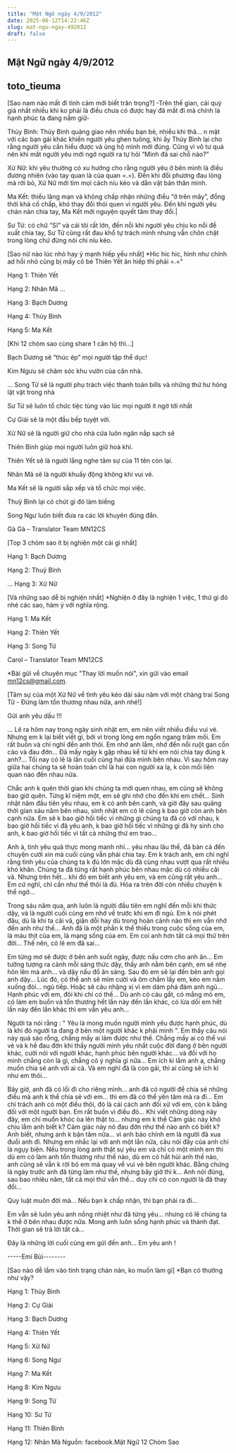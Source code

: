 ```yaml
---
title: "Mật Ngữ ngày 4/9/2012"
date: 2025-06-12T14:22:46Z
slug: mat-ngu-ngay-492012
draft: false
---
```


## Mật Ngữ ngày 4/9/2012

## toto_tieuma

[Sao nam nào mất đi tình cảm mới biết trân trọng?]
-Trên thế gian, cái quý giá nhất nhiều khi ko phải là điều chưa có được hay đã mất đi mà chính là hạnh phúc ta đang nắm giữ-

Thủy Bình: Thủy Bình quảng giao nên nhiều bạn bè, nhiều khi thâ...
n mật với các bạn gái khác khiến người yêu ghen tuông, khi ấy Thủy Bình lại cho rằng người yêu cần hiểu được và ủng hộ mình mới đúng. Cũng vì vô tư quá nên khi mất người yêu mới ngớ người ra tự hỏi “Mình đã sai chỗ nào?”
 
Xử Nữ: khi yêu thường có xu hướng cho rằng người yêu ở bên mình là điều đương nhiên (vào tay quan là của quan =.=). Đến khi đối phương đau lòng mà rời bỏ, Xử Nữ mới tìm mọi cách níu kéo và dằn vặt bản thân mình.
 
Ma Kết: thiếu lãng mạn và không chấp nhận những điều “ở trên mây”, đồng thời khá cố chấp, khó thay đổi thói quen vì người yêu. Đến khi người yêu chán nản chia tay, Ma Kết mới nguyện quyết tâm thay đổi.|
 
Sư Tử: có chữ “Sĩ” và cái tôi rất lớn, đến nỗi khi người yêu chịu ko nổi đề xuất chia tay, Sư Tử cũng rất đau khổ tự trách mình nhưng vẫn chôn chặt trong lòng chứ đừng nói chi níu kéo.
 
 
[Sao nữ nào lúc nhỏ hay ỷ mạnh hiếp yếu nhất]
*Hic hic hic, hình như chính ad hồi nhỏ cũng bị mấy cô bé Thiên Yết ăn hiếp thì phải =.="

Hạng 1: Thiên Yết
 
Hạng 2: Nhân Mã
...
 
Hạng 3: Bạch Dương
 
Hạng 4: Thủy Bình
 
Hạng 5: Ma Kết
 
 
[Khi 12 chòm sao cùng share 1 căn hộ thì…]

Bạch Dương sẽ “thúc ép” mọi người tập thể dục!
 
Kim Ngưu sẽ chăm sóc khu vườn của căn nhà.
 
...
Song Tử sẽ là người phụ trách việc thanh toán bills và những thứ hư hỏng lặt vặt trong nhà
 
Sư Tử sẽ luôn tổ chức tiệc tùng vào lúc mọi người ít ngờ tới nhất
 
Cự Giải sẽ là một đầu bếp tuyệt vời.
 
Xử Nữ sẽ là người giữ cho nhà cửa luôn ngăn nắp sạch sẽ
 
Thiên Bình giúp mọi người luôn giữ hoà khí.
 
Thiên Yết sẽ là người lắng nghe tâm sự của 11 tên còn lại.
 
Nhân Mã sẽ là người khuấy động không khí vui vẻ.
 
Ma Kết sẽ là người sắp xếp và tổ chức mọi việc.
 
Thuỷ Bình lại có chút gì đó làm biếng
 
Song Ngư luôn biết đưa ra các lời khuyên đúng đắn.
 
Gà Gà – Translator Team MN12CS
 
 
[Top 3 chòm sao ít bị nghiện một cái gì nhất]

Hạng 1: Bạch Dương
 
Hạng 2: Thuỷ Bình
 
...
Hạng 3: Xử Nữ
 
[Và những sao dễ bị nghiện nhất]
*Nghiện ở đây là nghiện 1 việc, 1 thứ gì đó nhé các sao, hàm ý với nghĩa rộng.
 
Hạng 1: Ma Kết
 
Hạng 2: Thiên Yết
 
Hạng 3: Song Tử
 
Carol – Translator Team MN12CS
 
 
*Bài gửi về chuyên mục "Thay lời muốn nói", xin gửi vào email mn12cs@gmail.com.

[Tâm sự của một Xử Nữ về tình yêu kéo dài sáu năm với một chàng trai Song Tử - Đừng làm tổn thương nhau nữa, anh nhé!]
 
Gửi anh yêu dấu !!!
 
...
Lẽ ra hôm nay trong ngày sinh nhật em, em nên viết nhiều điều vui vẻ. Nhưng em k lại biết viết gì, bởi vì trong lòng em ngổn ngang trăm mối. Em rất buồn và chỉ nghĩ đến anh thôi. Em nhớ anh lắm, nhớ đến nỗi ruột gan cồn cào và đau đớn... Đã mấy ngày k gặp nhau kể từ khi em nói chia tay đúng k anh?... Tối nay có lẽ là lần cuối cùng hai đứa mình bên nhau. Vì sau hôm nay giữa hai chúng ta sẽ hoàn toàn chỉ là hai con người xa lạ, k còn mối liên quan nào đến nhau nữa.
 
Chắc anh k quên thời gian khi chúng ta mới quen nhau, em cũng sẽ không bao giờ quên. Từng kỉ niệm một, em sẽ ghi nhớ cho đến khi em chết... Sinh nhật năm đầu tiên yêu nhau, em k có anh bên cạnh, và giờ đây sau quãng thời gian sáu năm bên nhau, sinh nhật em có lẽ cũng k bao giờ còn anh bên cạnh nữa. Em sẽ k bao giờ hối tiếc vì những gì chúng ta đã có với nhau, k bao giờ hối tiếc vì đã yêu anh, k bao giờ hối tiếc vì những gì đã hy sinh cho anh, k bao giờ hối tiếc vì tất cả những thứ em trao...
 
Anh à, tình yêu quả thực mong manh nhỉ... yêu nhau lâu thế, đã bàn cả đến chuyện cưới xin mà cuối cùng vẫn phải chia tay. Em k trách anh, em chỉ nghĩ rằng tình yêu của chúng ta k đủ lớn mặc dù đã cùng nhau vượt qua rất nhiều khó khăn. Chúng ta đã từng rất hạnh phúc bên nhau mặc dù có nhiều cãi vã. Nhưng trên hết... khi đó em biết anh yêu em, và em cũng rất yêu anh... Em cứ nghĩ, chỉ cần như thế thôi là đủ. Hóa ra trên đời còn nhiều chuyện k thể ngờ... 
 
Trong sáu năm qua, anh luôn là người đầu tiên em nghĩ đến mỗi khi thức dậy, và là người cuối cùng em nhớ về trước khi em đi ngủ. Em k nói phét đâu, dù là khi ta cãi vã, giận dỗi hay dù trong hoàn cảnh nào thì em vẫn nhớ đến anh như thế... Anh đã là một phần k thể thiếu trong cuộc sống của em, là máu thịt của em, là mạng sống của em. Em coi anh hơn tất cả mọi thứ trên đời... Thế nên, có lẽ em đã sai...
 
Em từng mơ sẽ được ở bên anh suốt ngày, được nấu cơm cho anh ăn... Em tưởng tượng ra cảnh mỗi sáng thức dậy, thấy anh nằm bên cạnh, em sẽ nhẹ hôn lên má anh... và dậy nấu đồ ăn sáng. Sau đó em sẽ lại đến bên anh gọi anh dậy... Lúc đó, có thể anh sẽ mỉm cười và ôm chầm lấy em, kéo em nằm xuống đòi... ngủ tiếp. Hoặc sẽ cáu nhặng xị vì em dám phá đám anh ngủ... Hạnh phúc với em, đôi khi chỉ có thế... Dù anh có cáu gắt, có mắng mỏ em, có làm em buồn và tổn thương hết lần này đến lần khác, có lừa dối em hết lần này đến lần khác thì em vẫn yêu anh...
 
Người ta nói rằng : " Yêu là mong muốn người mình yêu được hạnh phúc, dù là khi đó người ta đang ở bên một người khác k phải mình ". Em thấy câu nói này quá sáo rỗng, chẳng mấy ai làm được như thế. Chẳng mấy ai có thể vui vẻ và k hề đau đớn khi thấy người mình yêu nhất cuộc đời đang ở bên người khác, cười nói với người khác, hạnh phúc bên người khác... và đối với họ mình chẳng còn là gì, chẳng có ý nghĩa gì nữa... Em ích kỉ lắm anh ạ, chẳng muốn chia sẻ anh với ai cả. Và em nghĩ đã là con gái, thì ai cũng sẽ ích kỉ như em thôi...
 
Bây giờ, anh đã có lối đi cho riêng mình... anh đã có người để chia sẻ những điều mà anh k thể chia sẻ với em... thì em đã có thể yên tâm mà ra đi... Em chỉ trách anh có một điều thôi, đó là cái cách anh đối xử với em, còn k bằng đối với một người bạn. Em rất buồn vì điều đó... Khi viết những dòng này đây, em chỉ muốn khóc òa lên thật to... nhưng em k thể  Cảm giác này khó chịu lắm anh biết k? Cảm giác này nó đau đớn như thế nào anh có biết k? Anh biết, nhưng anh k bận tâm nữa... vì anh bảo chính em là người đã xua đuổi anh đi. Nhưng em nhắc lại với anh một lần nữa, câu nói đấy của anh chỉ là ngụy biện. Nếu trong lòng anh thật sự yêu em và chỉ có một mình em thì dù em có làm anh tổn thương như thế nào, dù em có hắt hủi anh thế nào, anh cũng sẽ vẫn k rời bỏ em mà quay về vui vẻ bên người khác. Bằng chứng là ngày trước anh đã từng làm như thế, nhưng bây giờ thì k... Anh nói đúng, sau bao nhiêu năm, tất cả mọi thứ vẫn thế... duy chỉ có con người là đã thay đổi...
 
Quy luật muôn đời mà... Nếu bạn k chấp nhận, thì bạn phải ra đi...
 
Em vẫn sẽ luôn yêu anh nồng nhiệt như đã từng yêu... nhưng có lẽ chúng ta k thể ở bên nhau được nữa.
Mong anh luôn sống hạnh phúc và thành đạt.
Thời gian sẽ trả lời tất cả...
 
Đây là những lời cuối cùng em gửi đến anh...
Em yêu anh !
 
-----Emi Bùi--------
 
 
 
[Sao nào dễ lầm vào tình trạng chán nản, ko muốn làm gì]
*Bạn có thường như vậy?
 


Hạng 1: Thủy Bình

Hạng 2: Cự Giải

Hạng 3: Bạch Dương

Hạng 4: Thiên Yết

Hạng 5: Xử Nữ

Hạng 6: Song Ngư

Hạng 7: Ma Kết

Hạng 8: Kim Ngưu

Hạng 9: Song Tử

Hạng 10: Sư Tử

Hạng 11: Thiên Bình

Hạng 12: Nhân Mã
Nguồn: facebook.Mật Ngữ 12 Chòm Sao